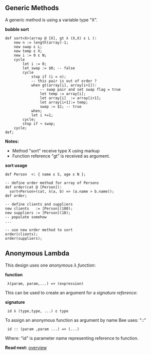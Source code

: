 ## Generic Methods

A generic method is using a variable type "X". 

**bubble sort**

```
def sort<X>(array @ [X], gt λ (X,X) ε L ):
    new n := length(array)-1;
    new swap ε L;
    new temp ε X;
    new i := 0 ε N;
    cycle
        let i := 0;
        let swap := $0; -- false
        cycle 
            stop if (i = n);
            -- this pair is out of order ?
            when gt(array[i], array[i+1]):
                -- swap pair and set swap flag = true
                let temp := array[i];
                let array[i]  := array[i+1];
                let array[i+1]:= temp;
                swap := $1; -- true
            when;
            let i +=1;
        cycle; 
        stop if ¬ swap;
    cycle;
def;
```

**Notes:**

* Method "sort" receive type X using markup <X> 
* Function reference "gt" is received as argument.

**sort usage**

```
def Person  <: { name ε S, age ε N };

-- define order method for array of Persons
def order(cat @ [Person]):
  sort<Person>(cat, λ(a, b) => (a.name > b.name));
def order;

-- define clients and suppliers
new clients   := [Person](100);
new suppliers := [Person](10);
-- populate somehow
...

-- use new order method to sort
order(clients);
order(suppliers);
```

## Anonymous Lambda

This design uses one _anonymous λ function_:


**function**
```
 λ(param, param,...) => (expression)
```

This can be used to create an argument for a _signature reference_:

**signature**
```
 id λ (type,type, ...) ε type
```

To assign an anonymous function as argument by name Bee uses: "::"

```
 id :: (param ,param ...) => (...)
```

Where: "id" is parameter name representing reference to function.

**Read next:** [overview](../syntax/overview.md)